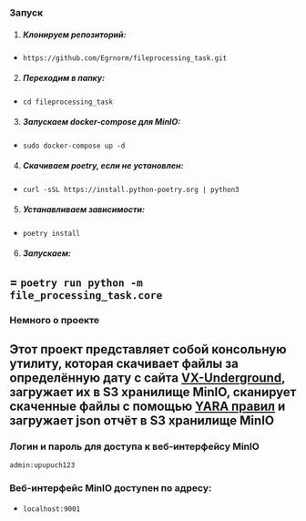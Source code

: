 ### Запуск  
1. ##### Клонируем репозиторий:  
- `https://github.com/Egrnorm/fileprocessing_task.git`  
2. ##### Переходим в папку:  
- `cd fileprocessing_task`  
3. ##### Запускаем docker-compose для MinIO:  
- `sudo docker-compose up -d`
4. ##### Скачиваем poetry, если не установлен:  
- `curl -sSL https://install.python-poetry.org | python3`
5. ##### Устанавливаем зависимости:  
- `poetry install`  
6. ##### Запускаем:  
= `poetry run python -m file_processing_task.core`  
---
### Немного о проекте  
Этот проект представляет собой консольную утилиту, которая скачивает файлы за определённую дату с сайта [VX-Underground](https://vx-underground.org/), загружает их в S3 хранилище MinIO, сканирует скаченные файлы с помощью [YARA правил](https://github.com/kevoreilly/CAPEv2/tree/master/data/yara/CAPE) и загружает json отчёт в S3 хранилище MinIO  
---
### Логин и пароль для доступа к веб-интерфейсу MinIO  
`admin:upupuch123`  
### Веб-интерфейс MinIO доступен по адресу:  
- `localhost:9001`
